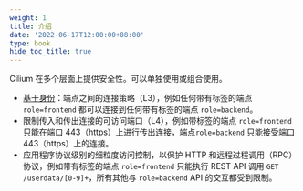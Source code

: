 ```yaml
---
weight: 1
title: 介绍
date: '2022-06-17T12:00:00+08:00'
type: book
hide_toc_title: true
---
```


Cilium 在多个层面上提供安全性。可以单独使用或组合使用。

- [基于身份](../identity/)：端点之间的连接策略（L3），例如任何带有标签的端点 `role=frontend` 都可以连接到任何带有标签的端点 `role=backend`。
- 限制传入和传出连接的可访问端口（L4），例如带标签的端点 `role=frontend`只能在端口 443（https）上进行传出连接，端点`role=backend` 只能接受端口 443（https）上的连接。
- 应用程序协议级别的细粒度访问控制，以保护 HTTP 和远程过程调用（RPC）协议，例如带有标签的端点 `role=frontend` 只能执行 REST API 调用 `GET /userdata/[0-9]+`，所有其他与 `role=backend` API 的交互都受到限制。
